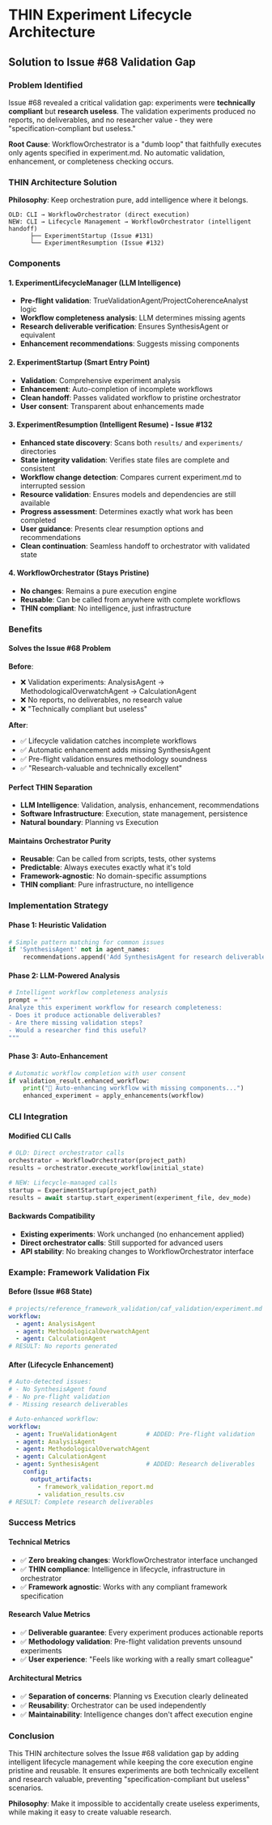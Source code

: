 # THIN Experiment Lifecycle Architecture
## Solution to Issue #68 Validation Gap

### Problem Identified
Issue #68 revealed a critical validation gap: experiments were **technically compliant** but **research useless**. The validation experiments produced no reports, no deliverables, and no researcher value - they were "specification-compliant but useless."

**Root Cause**: WorkflowOrchestrator is a "dumb loop" that faithfully executes only agents specified in experiment.md. No automatic validation, enhancement, or completeness checking occurs.

### THIN Architecture Solution

**Philosophy**: Keep orchestration pure, add intelligence where it belongs.

```
OLD: CLI → WorkflowOrchestrator (direct execution)
NEW: CLI → Lifecycle Management → WorkflowOrchestrator (intelligent handoff)
      ├── ExperimentStartup (Issue #131) 
      └── ExperimentResumption (Issue #132)
```

### Components

#### 1. **ExperimentLifecycleManager** (LLM Intelligence)
- **Pre-flight validation**: TrueValidationAgent/ProjectCoherenceAnalyst logic
- **Workflow completeness analysis**: LLM determines missing agents
- **Research deliverable verification**: Ensures SynthesisAgent or equivalent
- **Enhancement recommendations**: Suggests missing components

#### 2. **ExperimentStartup** (Smart Entry Point)  
- **Validation**: Comprehensive experiment analysis
- **Enhancement**: Auto-completion of incomplete workflows  
- **Clean handoff**: Passes validated workflow to pristine orchestrator
- **User consent**: Transparent about enhancements made

#### 3. **ExperimentResumption** (Intelligent Resume) - Issue #132
- **Enhanced state discovery**: Scans both `results/` and `experiments/` directories
- **State integrity validation**: Verifies state files are complete and consistent
- **Workflow change detection**: Compares current experiment.md to interrupted session  
- **Resource validation**: Ensures models and dependencies are still available
- **Progress assessment**: Determines exactly what work has been completed
- **User guidance**: Presents clear resumption options and recommendations
- **Clean continuation**: Seamless handoff to orchestrator with validated state

#### 4. **WorkflowOrchestrator** (Stays Pristine)
- **No changes**: Remains a pure execution engine
- **Reusable**: Can be called from anywhere with complete workflows
- **THIN compliant**: No intelligence, just infrastructure

### Benefits

#### **Solves the Issue #68 Problem**
**Before**: 
- ❌ Validation experiments: AnalysisAgent → MethodologicalOverwatchAgent → CalculationAgent  
- ❌ No reports, no deliverables, no research value
- ❌ "Technically compliant but useless"

**After**:
- ✅ Lifecycle validation catches incomplete workflows
- ✅ Automatic enhancement adds missing SynthesisAgent
- ✅ Pre-flight validation ensures methodology soundness
- ✅ "Research-valuable and technically excellent"

#### **Perfect THIN Separation**
- **LLM Intelligence**: Validation, analysis, enhancement, recommendations
- **Software Infrastructure**: Execution, state management, persistence
- **Natural boundary**: Planning vs Execution

#### **Maintains Orchestrator Purity**  
- **Reusable**: Can be called from scripts, tests, other systems
- **Predictable**: Always executes exactly what it's told
- **Framework-agnostic**: No domain-specific assumptions
- **THIN compliant**: Pure infrastructure, no intelligence

### Implementation Strategy

#### **Phase 1: Heuristic Validation**
```python
# Simple pattern matching for common issues
if 'SynthesisAgent' not in agent_names:
    recommendations.append('Add SynthesisAgent for research deliverables')
```

#### **Phase 2: LLM-Powered Analysis**
```python  
# Intelligent workflow completeness analysis
prompt = """
Analyze this experiment workflow for research completeness:
- Does it produce actionable deliverables?
- Are there missing validation steps?
- Would a researcher find this useful?
"""
```

#### **Phase 3: Auto-Enhancement**
```python
# Automatic workflow completion with user consent
if validation_result.enhanced_workflow:
    print("🔧 Auto-enhancing workflow with missing components...")
    enhanced_experiment = apply_enhancements(workflow)
```

### CLI Integration

#### **Modified CLI Calls**
```python
# OLD: Direct orchestrator calls
orchestrator = WorkflowOrchestrator(project_path)  
results = orchestrator.execute_workflow(initial_state)

# NEW: Lifecycle-managed calls
startup = ExperimentStartup(project_path)
results = await startup.start_experiment(experiment_file, dev_mode)
```

#### **Backwards Compatibility**
- **Existing experiments**: Work unchanged (no enhancement applied)
- **Direct orchestrator calls**: Still supported for advanced users
- **API stability**: No breaking changes to WorkflowOrchestrator interface

### Example: Framework Validation Fix

#### **Before (Issue #68 State)**
```yaml
# projects/reference_framework_validation/caf_validation/experiment.md
workflow:
  - agent: AnalysisAgent
  - agent: MethodologicalOverwatchAgent  
  - agent: CalculationAgent
# RESULT: No reports generated
```

#### **After (Lifecycle Enhancement)**
```yaml  
# Auto-detected issues:
# - No SynthesisAgent found
# - No pre-flight validation
# - Missing research deliverables

# Auto-enhanced workflow:
workflow:
  - agent: TrueValidationAgent        # ADDED: Pre-flight validation
  - agent: AnalysisAgent
  - agent: MethodologicalOverwatchAgent  
  - agent: CalculationAgent
  - agent: SynthesisAgent             # ADDED: Research deliverables
    config:
      output_artifacts:
        - framework_validation_report.md
        - validation_results.csv
# RESULT: Complete research deliverables
```

### Success Metrics

#### **Technical Metrics**
- ✅ **Zero breaking changes**: WorkflowOrchestrator interface unchanged
- ✅ **THIN compliance**: Intelligence in lifecycle, infrastructure in orchestrator  
- ✅ **Framework agnostic**: Works with any compliant framework specification

#### **Research Value Metrics**  
- ✅ **Deliverable guarantee**: Every experiment produces actionable reports
- ✅ **Methodology validation**: Pre-flight validation prevents unsound experiments
- ✅ **User experience**: "Feels like working with a really smart colleague"

#### **Architectural Metrics**
- ✅ **Separation of concerns**: Planning vs Execution clearly delineated
- ✅ **Reusability**: Orchestrator can be used independently
- ✅ **Maintainability**: Intelligence changes don't affect execution engine

### Conclusion

This THIN architecture solves the Issue #68 validation gap by adding intelligent lifecycle management while keeping the core execution engine pristine and reusable. It ensures experiments are both technically excellent and research valuable, preventing "specification-compliant but useless" scenarios.

**Philosophy**: Make it impossible to accidentally create useless experiments, while making it easy to create valuable research. 